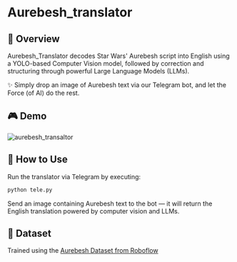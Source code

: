 # Aurebesh_translator
## 📌 Overview
Aurebesh_Translator decodes Star Wars' Aurebesh script into English using a YOLO-based Computer Vision model, followed by correction and structuring through powerful Large Language Models (LLMs).

✨ Simply drop an image of Aurebesh text via our Telegram bot, and let the Force (of AI) do the rest.

## 🎮 Demo
![aurebesh_transaltor](https://github.com/user-attachments/assets/2a361aa0-6ad8-429c-b425-0c15cd7fe60c)

## 🔧 How to Use
Run the translator via Telegram by executing:

```python
python tele.py
```
Send an image containing Aurebesh text to the bot — it will return the English translation powered by computer vision and LLMs.

## 📁 Dataset
Trained using the [Aurebesh Dataset from Roboflow](https://universe.roboflow.com/nate-hoellein/aurebesh-delb1)







